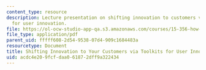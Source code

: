 ```yaml
---
content_type: resource
description: Lecture presentation on shifting innovation to customers via toolkits
  for user innovation.
file: https://ol-ocw-studio-app-qa.s3.amazonaws.com/courses/15-356-how-to-develop-breakthrough-products-and-services-spring-2004/acdc4e209fcfdaa061872dff9a322434_lec9_toolkits.pdf
file_type: application/pdf
parent_uid: fffff608-2d54-9538-07d4-909c1684483a
resourcetype: Document
title: Shifting Innovation to Your Customers via Toolkits for User Innovation
uid: acdc4e20-9fcf-daa0-6187-2dff9a322434
---
```

